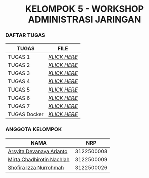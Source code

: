 <h1 align="center"> KELOMPOK 5 - WORKSHOP ADMINISTRASI JARINGAN </h1>

### DAFTAR TUGAS 
| TUGAS | FILE |
| ------| -----|
| TUGAS 1 |  _[KLICK HERE](https://github.com/mirtacn/SysAdmin-3122500009/tree/main/Tugas_1)_ |
| TUGAS 2 |  _[KLICK HERE](https://github.com/mirtacn/SysAdmin-3122500009/tree/main/Tugas_2)_ |
| TUGAS 3 |  _[KLICK HERE](https://github.com/mirtacn/Administrasi_Jaringan_Kelompok5/tree/main/Tugas_3)_ |
| TUGAS 4 |  _[KLICK HERE](https://github.com/mirtacn/Administrasi_Jaringan_Kelompok5/tree/main/Tugas_4)_ |
| TUGAS 5 |  _[KLICK HERE](https://github.com/mirtacn/Administrasi_Jaringan_Kelompok5/tree/main/Tugas_5)_ |
| TUGAS 6 |  _[KLICK HERE](https://github.com/mirtacn/Administrasi_Jaringan_Kelompok5/tree/main/Tugas_6)_ |
| TUGAS 7 |  _[KLICK HERE](https://github.com/mirtacn/Administrasi_Jaringan_Kelompok5/tree/main/Tugas_7)_ |
| TUGAS Docker |  _[KLICK HERE](https://github.com/mirtacn/Administrasi_Jaringan_Kelompok5/tree/main/Tugas_6)_ |

### ANGGOTA KELOMPOK
| NAMA                          | NRP       |
| ----------------------------- | --------- |
| [Arsyita Devanaya Arianto](http://github.com/Arsyitadevanaya)         | 3122500008 |
| [Mirta Chadhirotin Nachlah](http://github.com/mirtacn) | 3122500009 |
| [Shofira Izza Nurrohmah](http://github.com/shofiraya)  | 3122500026 |
